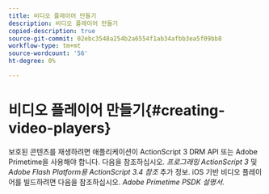 ```yaml
---
title: 비디오 플레이어 만들기
description: 비디오 플레이어 만들기
copied-description: true
source-git-commit: 02ebc3548a254b2a6554f1ab34afbb3ea5f09bb8
workflow-type: tm+mt
source-wordcount: '56'
ht-degree: 0%

---
```


# 비디오 플레이어 만들기{#creating-video-players}

보호된 콘텐츠를 재생하려면 애플리케이션이 ActionScript 3 DRM API 또는 Adobe Primetime을 사용해야 합니다. 다음을 참조하십시오. *프로그래밍 ActionScript 3* 및 *Adobe Flash Platform용 ActionScript 3.4 참조* 추가 정보. iOS 기반 비디오 플레이어를 빌드하려면 다음을 참조하십시오. *Adobe Primetime PSDK 설명서*.
